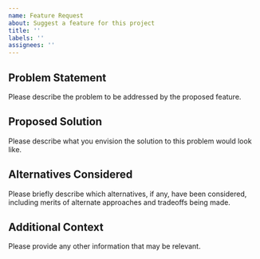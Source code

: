 ```yaml
---
name: Feature Request
about: Suggest a feature for this project
title: ''
labels: ''
assignees: ''
---
```


## Problem Statement

Please describe the problem to be addressed by the proposed feature.

## Proposed Solution

Please describe what you envision the solution to this problem would look like.

## Alternatives Considered

Please briefly describe which alternatives, if any, have been considered,
including merits of alternate approaches and tradeoffs being made.

## Additional Context

Please provide any other information that may be relevant.
